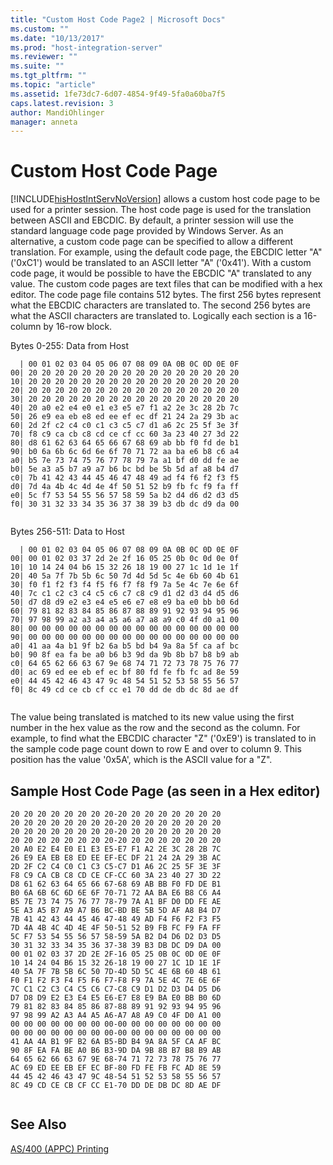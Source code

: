 ```yaml
---
title: "Custom Host Code Page2 | Microsoft Docs"
ms.custom: ""
ms.date: "10/13/2017"
ms.prod: "host-integration-server"
ms.reviewer: ""
ms.suite: ""
ms.tgt_pltfrm: ""
ms.topic: "article"
ms.assetid: 1fe73dc7-6d07-4854-9f49-5fa0a60ba7f5
caps.latest.revision: 3
author: MandiOhlinger
manager: anneta
---
```

# Custom Host Code Page
[!INCLUDE[hisHostIntServNoVersion](../core/includes/hishostintservnoversion-md.md)] allows a custom host code page to be used for a printer session. The host code page is used for the translation between ASCII and EBCDIC. By default, a printer session will use the standard language code page provided by Windows Server. As an alternative, a custom code page can be specified to allow a different translation. For example, using the default code page, the EBCDIC letter "A" ('0xC1') would be translated to an ASCII letter "A" ('0x41'). With a custom code page, it would be possible to have the EBCDIC "A" translated to any value. The custom code pages are text files that can be modified with a hex editor. The code page file contains 512 bytes. The first 256 bytes represent what the EBCDIC characters are translated to. The second 256 bytes are what the ASCII characters are translated to. Logically each section is a 16-column by 16-row block.  
  
 Bytes 0-255: Data from Host  
  
```  
  | 00 01 02 03 04 05 06 07 08 09 0A 0B 0C 0D 0E 0F  
00| 20 20 20 20 20 20 20 20 20 20 20 20 20 20 20 20  
10| 20 20 20 20 20 20 20 20 20 20 20 20 20 20 20 20  
20| 20 20 20 20 20 20 20 20 20 20 20 20 20 20 20 20  
30| 20 20 20 20 20 20 20 20 20 20 20 20 20 20 20 20  
40| 20 a0 e2 e4 e0 e1 e3 e5 e7 f1 a2 2e 3c 28 2b 7c  
50| 26 e9 ea eb e8 ed ee ef ec df 21 24 2a 29 3b ac  
60| 2d 2f c2 c4 c0 c1 c3 c5 c7 d1 a6 2c 25 5f 3e 3f  
70| f8 c9 ca cb c8 cd ce cf cc 60 3a 23 40 27 3d 22  
80| d8 61 62 63 64 65 66 67 68 69 ab bb f0 fd de b1  
90| b0 6a 6b 6c 6d 6e 6f 70 71 72 aa ba e6 b8 c6 a4  
a0| b5 7e 73 74 75 76 77 78 79 7a a1 bf d0 dd fe ae  
b0| 5e a3 a5 b7 a9 a7 b6 bc bd be 5b 5d af a8 b4 d7  
c0| 7b 41 42 43 44 45 46 47 48 49 ad f4 f6 f2 f3 f5  
d0| 7d 4a 4b 4c 4d 4e 4f 50 51 52 b9 fb fc f9 fa ff  
e0| 5c f7 53 54 55 56 57 58 59 5a b2 d4 d6 d2 d3 d5  
f0| 30 31 32 33 34 35 36 37 38 39 b3 db dc d9 da 00  
  
```  
  
 Bytes 256-511: Data to Host  
  
```  
  | 00 01 02 03 04 05 06 07 08 09 0A 0B 0C 0D 0E 0F  
00| 00 01 02 03 37 2d 2e 2f 16 05 25 0b 0c 0d 0e 0f  
10| 10 14 24 04 b6 15 32 26 18 19 00 27 1c 1d 1e 1f  
20| 40 5a 7f 7b 5b 6c 50 7d 4d 5d 5c 4e 6b 60 4b 61  
30| f0 f1 f2 f3 f4 f5 f6 f7 f8 f9 7a 5e 4c 7e 6e 6f  
40| 7c c1 c2 c3 c4 c5 c6 c7 c8 c9 d1 d2 d3 d4 d5 d6  
50| d7 d8 d9 e2 e3 e4 e5 e6 e7 e8 e9 ba e0 bb b0 6d  
60| 79 81 82 83 84 85 86 87 88 89 91 92 93 94 95 96  
70| 97 98 99 a2 a3 a4 a5 a6 a7 a8 a9 c0 4f d0 a1 00  
80| 00 00 00 00 00 00 00 00 00 00 00 00 00 00 00 00  
90| 00 00 00 00 00 00 00 00 00 00 00 00 00 00 00 00  
a0| 41 aa 4a b1 9f b2 6a b5 bd b4 9a 8a 5f ca af bc  
b0| 90 8f ea fa be a0 b6 b3 9d da 9b 8b b7 b8 b9 ab  
c0| 64 65 62 66 63 67 9e 68 74 71 72 73 78 75 76 77  
d0| ac 69 ed ee eb ef ec bf 80 fd fe fb fc ad 8e 59  
e0| 44 45 42 46 43 47 9c 48 54 51 52 53 58 55 56 57  
f0| 8c 49 cd ce cb cf cc e1 70 dd de db dc 8d ae df  
  
```  
  
 The value being translated is matched to its new value using the first number in the hex value as the row and the second as the column. For example, to find what the EBCDIC character "Z" ('0xE9') is translated to in the sample code page count down to row E and over to column 9. This position has the value '0x5A', which is the ASCII value for a "Z".  
  
## Sample Host Code Page (as seen in a Hex editor)  
  
```  
20 20 20 20 20 20 20 20-20 20 20 20 20 20 20 20  
20 20 20 20 20 20 20 20-20 20 20 20 20 20 20 20  
20 20 20 20 20 20 20 20-20 20 20 20 20 20 20 20  
20 20 20 20 20 20 20 20-20 20 20 20 20 20 20 20  
20 A0 E2 E4 E0 E1 E3 E5-E7 F1 A2 2E 3C 28 2B 7C  
26 E9 EA EB E8 ED EE EF-EC DF 21 24 2A 29 3B AC  
2D 2F C2 C4 C0 C1 C3 C5-C7 D1 A6 2C 25 5F 3E 3F  
F8 C9 CA CB C8 CD CE CF-CC 60 3A 23 40 27 3D 22  
D8 61 62 63 64 65 66 67-68 69 AB BB F0 FD DE B1  
B0 6A 6B 6C 6D 6E 6F 70-71 72 AA BA E6 B8 C6 A4  
B5 7E 73 74 75 76 77 78-79 7A A1 BF D0 DD FE AE  
5E A3 A5 B7 A9 A7 B6 BC-BD BE 5B 5D AF A8 B4 D7  
7B 41 42 43 44 45 46 47-48 49 AD F4 F6 F2 F3 F5  
7D 4A 4B 4C 4D 4E 4F 50-51 52 B9 FB FC F9 FA FF  
5C F7 53 54 55 56 57 58-59 5A B2 D4 D6 D2 D3 D5  
30 31 32 33 34 35 36 37-38 39 B3 DB DC D9 DA 00  
00 01 02 03 37 2D 2E 2F-16 05 25 0B 0C 0D 0E 0F  
10 14 24 04 B6 15 32 26-18 19 00 27 1C 1D 1E 1F  
40 5A 7F 7B 5B 6C 50 7D-4D 5D 5C 4E 6B 60 4B 61  
F0 F1 F2 F3 F4 F5 F6 F7-F8 F9 7A 5E 4C 7E 6E 6F  
7C C1 C2 C3 C4 C5 C6 C7-C8 C9 D1 D2 D3 D4 D5 D6  
D7 D8 D9 E2 E3 E4 E5 E6-E7 E8 E9 BA E0 BB B0 6D  
79 81 82 83 84 85 86 87-88 89 91 92 93 94 95 96  
97 98 99 A2 A3 A4 A5 A6-A7 A8 A9 C0 4F D0 A1 00  
00 00 00 00 00 00 00 00-00 00 00 00 00 00 00 00  
00 00 00 00 00 00 00 00-00 00 00 00 00 00 00 00  
41 AA 4A B1 9F B2 6A B5-BD B4 9A 8A 5F CA AF BC  
90 8F EA FA BE A0 B6 B3-9D DA 9B 8B B7 B8 B9 AB  
64 65 62 66 63 67 9E 68-74 71 72 73 78 75 76 77  
AC 69 ED EE EB EF EC BF-80 FD FE FB FC AD 8E 59  
44 45 42 46 43 47 9C 48-54 51 52 53 58 55 56 57  
8C 49 CD CE CB CF CC E1-70 DD DE DB DC 8D AE DF  
  
```  
  
## See Also  
 [AS/400 (APPC) Printing](../core/as-400-appc-printing.md)
